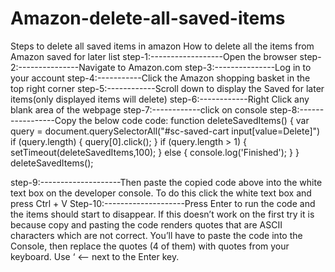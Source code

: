 # Amazon-delete-all-saved-items
Steps to delete all saved items in amazon
How to delete all the items from Amazon saved for later list
step-1:------------------Open the browser
step-2:---------------Navigate to Amazon.com
step-3:---------------Log in to your account
step-4:-----------Click the Amazon shopping basket in the top right corner
step-5:------------Scroll down to display the Saved for later items(only displayed items will delete)
step-6:------------Right Click any blank area of the webpage
step-7:------------click on console 
step-8:-----------------Copy the below code 
code: 
function deleteSavedItems() 
{
	var query = document.querySelectorAll("#sc-saved-cart input[value=Delete]")
	if (query.length) {
		query[0].click();
	}
	if (query.length > 1) 
  {
		setTimeout(deleteSavedItems,100);
	}
	else {
		console.log('Finished');
	}
}
deleteSavedItems();

step-9:--------------------Then paste the copied code above into the white text box on the developer console. To do this click the white text box and press Ctrl + V
Step-10:--------------------Press Enter to run the code and the items should start to disappear.
If this doesn’t work on the first try it is because copy and pasting the code renders quotes that are ASCII characters which are not correct. You’ll have to paste the code into the Console, then replace the quotes (4 of them) with quotes from your keyboard.
Use ‘ <– next to the Enter key.
